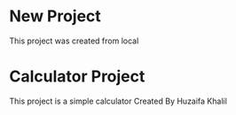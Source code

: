 # New Project
This project was created from local

# Calculator Project
This project is a simple calculator
Created By Huzaifa Khalil